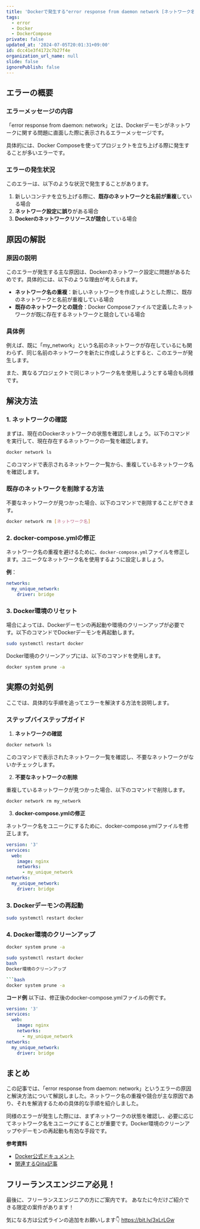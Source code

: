 ```yaml
---
title: 'Dockerで発生する"error response from daemon network [ネットワーク名]"の解決方法'
tags:
  - error
  - Docker
  - DockerCompose
private: false
updated_at: '2024-07-05T20:01:31+09:00'
id: dcc41e3f4172c7b27f4e
organization_url_name: null
slide: false
ignorePublish: false
---
```


## エラーの概要

### エラーメッセージの内容

「error response from daemon: network」とは、Dockerデーモンがネットワークに関する問題に直面した際に表示されるエラーメッセージです。

具体的には、Docker Composeを使ってプロジェクトを立ち上げる際に発生することが多いエラーです。

### エラーの発生状況

このエラーは、以下のような状況で発生することがあります。
1. 新しいコンテナを立ち上げる際に、**既存のネットワークと名前が重複**している場合
2. **ネットワーク設定に誤り**がある場合
3. **Dockerのネットワークリソースが競合**している場合

## 原因の解説

### 原因の説明

このエラーが発生する主な原因は、Dockerのネットワーク設定に問題があるためです。具体的には、以下のような理由が考えられます。
- **ネットワーク名の重複**：新しいネットワークを作成しようとした際に、既存のネットワークと名前が重複している場合
- **既存のネットワークとの競合**：Docker Composeファイルで定義したネットワークが既に存在するネットワークと競合している場合

### 具体例

例えば、既に「my_network」という名前のネットワークが存在しているにも関わらず、同じ名前のネットワークを新たに作成しようとすると、このエラーが発生します。

また、異なるプロジェクトで同じネットワーク名を使用しようとする場合も同様です。

## 解決方法

### 1. ネットワークの確認

まずは、現在のDockerネットワークの状態を確認しましょう。以下のコマンドを実行して、現在存在するネットワークの一覧を確認します。

```bash
docker network ls
```

このコマンドで表示されるネットワーク一覧から、重複しているネットワーク名を確認します。

### 既存のネットワークを削除する方法
不要なネットワークが見つかった場合、以下のコマンドで削除することができます。

```bash
docker network rm [ネットワーク名]
```

### 2. docker-compose.ymlの修正
ネットワーク名の重複を避けるために、`docker-compose.yml`ファイルを修正します。ユニークなネットワーク名を使用するように設定しましょう。

**例**：

```yaml
networks:
  my_unique_network:
    driver: bridge
```

### 3. Docker環境のリセット
場合によっては、Dockerデーモンの再起動や環境のクリーンアップが必要です。以下のコマンドでDockerデーモンを再起動します。

```bash
sudo systemctl restart docker
```

Docker環境のクリーンアップには、以下のコマンドを使用します。

```bash
docker system prune -a
```

## 実際の対処例
ここでは、具体的な手順を追ってエラーを解決する方法を説明します。

### ステップバイステップガイド
1. **ネットワークの確認**

```bash
docker network ls
```
このコマンドで表示されたネットワーク一覧を確認し、不要なネットワークがないかチェックします。

2. **不要なネットワークの削除**

重複しているネットワークが見つかった場合、以下のコマンドで削除します。

```bash
docker network rm my_network
```
3. **docker-compose.ymlの修正**

ネットワーク名をユニークにするために、docker-compose.ymlファイルを修正します。

```yaml
version: '3'
services:
  web:
    image: nginx
    networks:
      - my_unique_network
networks:
  my_unique_network:
    driver: bridge
```
### 3. Dockerデーモンの再起動

```bash
sudo systemctl restart docker
```

### 4. Docker環境のクリーンアップ

```bash
docker system prune -a
```

```bash
sudo systemctl restart docker
bash
Docker環境のクリーンアップ

```bash
docker system prune -a
```
**コード例**
以下は、修正後のdocker-compose.ymlファイルの例です。

```yaml
version: '3'
services:
  web:
    image: nginx
    networks:
      - my_unique_network
networks:
  my_unique_network:
    driver: bridge
```

## まとめ
この記事では、「error response from daemon: network」というエラーの原因と解決方法について解説しました。ネットワーク名の重複や競合が主な原因であり、それを解消するための具体的な手順を紹介しました。

同様のエラーが発生した際には、まずネットワークの状態を確認し、必要に応じてネットワーク名をユニークにすることが重要です。Docker環境のクリーンアップやデーモンの再起動も有効な手段です。

**参考資料**
- [Docker公式ドキュメント](https://docs.docker.com/)
- [関連するQiita記事](https://qiita.com/nagataichiko/items/6c9dd3eb801e7682b9f9)

## フリーランスエンジニア必見！

最後に、フリーランスエンジニアの方にご案内です。
あなたに今だけご紹介できる限定の案件があります！

気になる方は公式ラインの追加をお願いします👇
https://bit.ly/3xLrLGw
